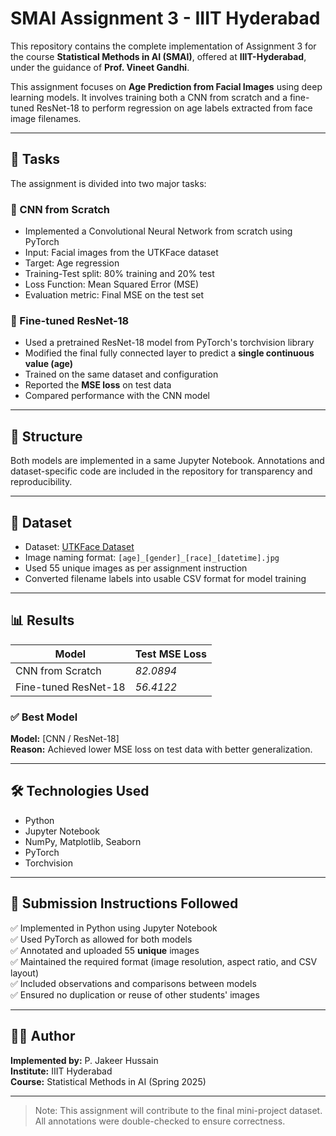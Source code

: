 # SMAI Assignment 3 - IIIT Hyderabad

This repository contains the complete implementation of Assignment 3 for the course **Statistical Methods in AI (SMAI)**, offered at **IIIT-Hyderabad**, under the guidance of **Prof. Vineet Gandhi**.

This assignment focuses on **Age Prediction from Facial Images** using deep learning models. It involves training both a CNN from scratch and a fine-tuned ResNet-18 to perform regression on age labels extracted from face image filenames.

---

## 🧠 Tasks

The assignment is divided into two major tasks:

### 🔹 CNN from Scratch
- Implemented a Convolutional Neural Network from scratch using PyTorch
- Input: Facial images from the UTKFace dataset
- Target: Age regression
- Training-Test split: 80% training and 20% test
- Loss Function: Mean Squared Error (MSE)
- Evaluation metric: Final MSE on the test set

### 🔹 Fine-tuned ResNet-18
- Used a pretrained ResNet-18 model from PyTorch's torchvision library
- Modified the final fully connected layer to predict a **single continuous value (age)**
- Trained on the same dataset and configuration
- Reported the **MSE loss** on test data
- Compared performance with the CNN model

---

## 📁 Structure

Both models are implemented in a same Jupyter Notebook. Annotations and dataset-specific code are included in the repository for transparency and reproducibility.


---

## 🧪 Dataset

- Dataset: [UTKFace Dataset](https://susanqq.github.io/UTKFace/)
- Image naming format: `[age]_[gender]_[race]_[datetime].jpg`
- Used 55 unique images as per assignment instruction
- Converted filename labels into usable CSV format for model training

---

## 📊 Results

| Model                | Test MSE Loss |
|---------------------|---------------|
| CNN from Scratch     | *82.0894* |
| Fine-tuned ResNet-18 | *56.4122* |

### ✅ Best Model
**Model:** [CNN / ResNet-18]  
**Reason:** Achieved lower MSE loss on test data with better generalization.

---

## 🛠️ Technologies Used

- Python
- Jupyter Notebook
- NumPy, Matplotlib, Seaborn
- PyTorch
- Torchvision

---

## 📁 Submission Instructions Followed

✅ Implemented in Python using Jupyter Notebook  
✅ Used PyTorch as allowed for both models  
✅ Annotated and uploaded 55 **unique** images  
✅ Maintained the required format (image resolution, aspect ratio, and CSV layout)  
✅ Included observations and comparisons between models  
✅ Ensured no duplication or reuse of other students' images

---

## 👨‍💻 Author

**Implemented by:** P. Jakeer Hussain  
**Institute:** IIIT Hyderabad  
**Course:** Statistical Methods in AI (Spring 2025)

---

> Note: This assignment will contribute to the final mini-project dataset. All annotations were double-checked to ensure correctness.
